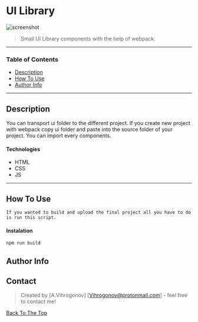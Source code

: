 # UI Library

![screenshot](https://user-images.githubusercontent.com/45083295/74886748-e57f7700-5370-11ea-8ce6-497c3cd59b3a.png)


>  Small UI Library components with the help of webpack.

---

### Table of Contents

- [Description](#description)
- [How To Use](#how-to-use)
- [Author Info](#author-info)

---

## Description

You can transport ui folder to the different project. 
If you create new project with webpack copy ui folder and paste into the source folder of your project.
You can import every components.

#### Technologies

- HTML
- CSS
- JS

---

## How To Use
```
If you wanted to build and upload the final project all you have to do is run this script.
```

#### Instalation 

`npm run build`


## Author Info


## Contact


> Created by [A.Vihrogonov] [Vihrogonov@protonmail.com] - feel free to contact me!



[Back To The Top](#ui-library)

